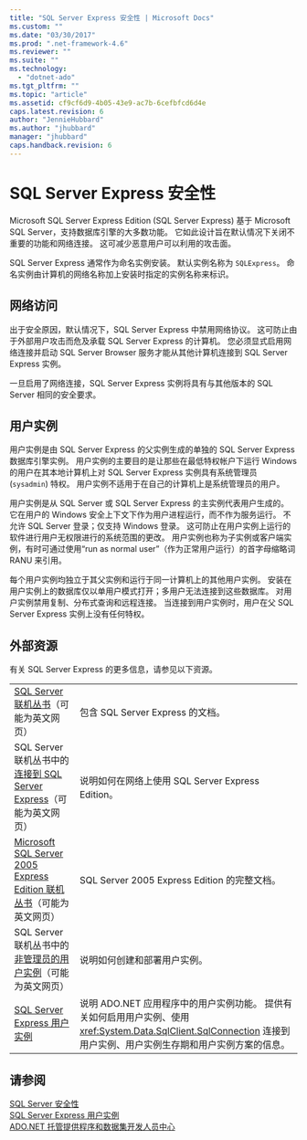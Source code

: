 ```yaml
---
title: "SQL Server Express 安全性 | Microsoft Docs"
ms.custom: ""
ms.date: "03/30/2017"
ms.prod: ".net-framework-4.6"
ms.reviewer: ""
ms.suite: ""
ms.technology: 
  - "dotnet-ado"
ms.tgt_pltfrm: ""
ms.topic: "article"
ms.assetid: cf9cf6d9-4b05-43e9-ac7b-6cefbfcd6d4e
caps.latest.revision: 6
author: "JennieHubbard"
ms.author: "jhubbard"
manager: "jhubbard"
caps.handback.revision: 6
---
```

# SQL Server Express 安全性
Microsoft SQL Server Express Edition \(SQL Server Express\) 基于 Microsoft SQL Server，支持数据库引擎的大多数功能。  它如此设计旨在默认情况下关闭不重要的功能和网络连接。  这可减少恶意用户可以利用的攻击面。  
  
 SQL Server Express 通常作为命名实例安装。  默认实例名称为 `SQLExpress`。  命名实例由计算机的网络名称加上安装时指定的实例名称来标识。  
  
## 网络访问  
 出于安全原因，默认情况下，SQL Server Express 中禁用网络协议。  这可防止由于外部用户攻击而危及承载 SQL Server Express 的计算机。  您必须显式启用网络连接并启动 SQL Server Browser 服务才能从其他计算机连接到 SQL Server Express 实例。  
  
 一旦启用了网络连接，SQL Server Express 实例将具有与其他版本的 SQL Server 相同的安全要求。  
  
## 用户实例  
 用户实例是由 SQL Server Express 的父实例生成的单独的 SQL Server Express 数据库引擎实例。  用户实例的主要目的是让那些在最低特权帐户下运行 Windows 的用户在其本地计算机上对 SQL Server Express 实例具有系统管理员 \(`sysadmin`\) 特权。  用户实例不适用于在自己的计算机上是系统管理员的用户。  
  
 用户实例是从 SQL Server 或 SQL Server Express 的主实例代表用户生成的。  它在用户的 Windows 安全上下文下作为用户进程运行，而不作为服务运行。  不允许 SQL Server 登录；仅支持 Windows 登录。  这可防止在用户实例上运行的软件进行用户无权限进行的系统范围的更改。  用户实例也称为子实例或客户端实例，有时可通过使用“run as normal user”（作为正常用户运行）的首字母缩略词 RANU 来引用。  
  
 每个用户实例均独立于其父实例和运行于同一计算机上的其他用户实例。  安装在用户实例上的数据库仅以单用户模式打开；多用户无法连接到这些数据库。  对用户实例禁用复制、分布式查询和远程连接。  当连接到用户实例时，用户在父 SQL Server Express 实例上没有任何特权。  
  
## 外部资源  
 有关 SQL Server Express 的更多信息，请参见以下资源。  
  
|||  
|-|-|  
|[SQL Server 联机丛书](http://msdn.microsoft.com/library/bb543165.aspx)（可能为英文网页）|包含 SQL Server Express 的文档。|  
|SQL Server 联机丛书中的[连接到 SQL Server Express](http://msdn.microsoft.com/library/ms165679.aspx)（可能为英文网页）|说明如何在网络上使用 SQL Server Express Edition。|  
|[Microsoft SQL Server 2005 Express Edition 联机丛书](http://msdn.microsoft.com/library/ms165706.aspx)（可能为英文网页）|SQL Server 2005 Express Edition 的完整文档。|  
|SQL Server 联机丛书中的[非管理员的用户实例](http://msdn.microsoft.com/library/ms143684.aspx)（可能为英文网页）|说明如何创建和部署用户实例。|  
|[SQL Server Express 用户实例](../../../../../docs/framework/data/adonet/sql/sql-server-express-user-instances.md)|说明 ADO.NET 应用程序中的用户实例功能。  提供有关如何启用用户实例、使用 <xref:System.Data.SqlClient.SqlConnection> 连接到用户实例、用户实例生存期和用户实例方案的信息。|  
  
## 请参阅  
 [SQL Server 安全性](../../../../../docs/framework/data/adonet/sql/sql-server-security.md)   
 [SQL Server Express 用户实例](../../../../../docs/framework/data/adonet/sql/sql-server-express-user-instances.md)   
 [ADO.NET 托管提供程序和数据集开发人员中心](http://go.microsoft.com/fwlink/?LinkId=217917)